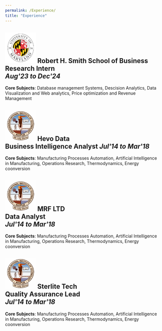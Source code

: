 ```yaml
---
permalink: /Experience/
title: "Experience"
---
```


<img src="/assets/images/UMD.png" alt="UMD logo" width="100" height="100">  **Robert H. Smith School of Business**<br>Research Intern  
*Aug'23 to Dec'24*
--------------------------------------------------------------------------------------------------------  
  **Core Subjects**: Database management Systems, Descision Analytics, Data Visualization and Web analytics, Price optimization and Revenue Management

 
<img src="/assets/images/VNIT.png" alt="UMD logo" width="100" height="100">  **Hevo Data**<br>Business Intelligence Analyst 
*Jul'14 to Mar'18*
--------------------------------------------------------------------------------------------------------  
  **Core Subjects**: Manufacturing Processes Automation, Artificial Intelligence in Manufacturing, Operations Research, Thermodynamics, Energy coonversion


  <img src="/assets/images/VNIT.png" alt="UMD logo" width="100" height="100">  **MRF LTD**<br>Data Analyst   
*Jul'14 to Mar'18*
--------------------------------------------------------------------------------------------------------  
  **Core Subjects**: Manufacturing Processes Automation, Artificial Intelligence in Manufacturing, Operations Research, Thermodynamics, Energy coonversion

  
<img src="/assets/images/VNIT.png" alt="UMD logo" width="100" height="100">  **Sterlite Tech**<br> Quality Assurance Lead  
*Jul'14 to Mar'18*
--------------------------------------------------------------------------------------------------------  
  **Core Subjects**: Manufacturing Processes Automation, Artificial Intelligence in Manufacturing, Operations Research, Thermodynamics, Energy coonversion


